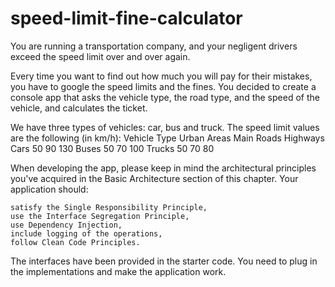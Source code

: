 # speed-limit-fine-calculator

You are running a transportation company, and your negligent drivers exceed the speed limit over and over again.

Every time you want to find out how much you will pay for their mistakes, you have to google the speed limits and the fines. You decided to create a console app that asks the vehicle type, the road type, and the speed of the vehicle, and calculates the ticket.

We have three types of vehicles: car, bus and truck. The speed limit values are the following (in km/h):
Vehicle Type 	Urban Areas 	Main Roads 	Highways
Cars 	50 	90 	130
Buses 	50 	70 	100
Trucks 	50 	70 	80

When developing the app, please keep in mind the architectural principles you've acquired in the Basic Architecture section of this chapter. Your application should:

    satisfy the Single Responsibility Principle,
    use the Interface Segregation Principle,
    use Dependency Injection,
    include logging of the operations,
    follow Clean Code Principles.

The interfaces have been provided in the starter code. You need to plug in the implementations and make the application work.
